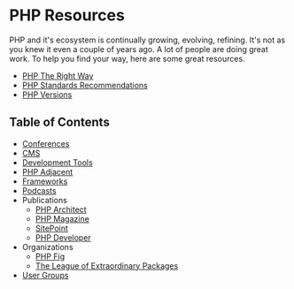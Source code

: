 
# PHP Resources

PHP and it's ecosystem is continually growing, evolving, refining. It's not as
you knew it even a couple of years ago. A lot of people are doing great work.
To help you find your way, here are some great resources.

* [PHP The Right Way](http://www.phptherightway.com/)
* [PHP Standards Recommendations](http://www.php-fig.org/psr/)
* [PHP Versions](http://phpversions.info/)

## Table of Contents

* [Conferences](conferences.md)
* [CMS](cms.md)
* [Development Tools](dev-tools.md)
* [PHP Adjacent](php-adjacent.md)
* [Frameworks](frameworks.md)
* [Podcasts](podcasts.md)
* Publications
  - [PHP Architect](https://www.phparch.com/)
  - [PHP Magazine](http://phpmagazine.net/)
  - [SitePoint](https://www.sitepoint.com/php/)
  - [PHP Developer](http://phpdeveloper.org/)
* Organizations
  - [PHP Fig](http://www.php-fig.org)
  - [The League of Extraordinary Packages](http://thephpleague.com/)
* [User Groups](user-groups.md)






